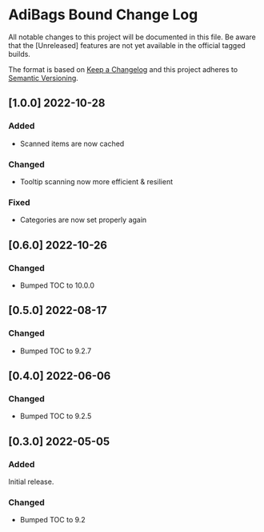 # AdiBags Bound Change Log
All notable changes to this project will be documented in this file. Be aware that the [Unreleased] features are not yet available in the official tagged builds.

The format is based on [Keep a Changelog](http://keepachangelog.com/) 
and this project adheres to [Semantic Versioning](http://semver.org/).

## [1.0.0] 2022-10-28
### Added
- Scanned items are now cached

### Changed
- Tooltip scanning now more efficient & resilient

### Fixed
- Categories are now set properly again

## [0.6.0] 2022-10-26
### Changed
- Bumped TOC to 10.0.0

## [0.5.0] 2022-08-17
### Changed
- Bumped TOC to 9.2.7

## [0.4.0] 2022-06-06
### Changed
- Bumped TOC to 9.2.5

## [0.3.0] 2022-05-05
### Added
Initial release.

### Changed
- Bumped TOC to 9.2
